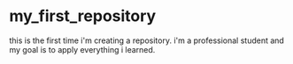 # my_first_repository
this is the first time i'm creating a repository. i'm a professional student and my goal is to apply everything i learned.
